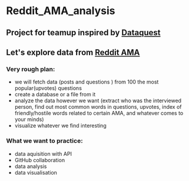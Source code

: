 # Reddit_AMA_analysis

## Project for teamup inspired by [Dataquest](https://www.dataquest.io/)

## Let's explore data from [Reddit AMA](https://www.reddit.com/r/AMA/)

### Very rough plan:
- we will fetch data (posts and questions ) from 100 the most popular(upvotes) questions
- create a database or a file from it
- analyze the data however we want (extract who was the interviewed person, find out most common words in questions, upvotes, index of friendly/hostile words related to certain AMA, and whatever comes to your minds)
- visualize whatever we find interesting


### What we want to practice:
- data aquisition with API
- GitHub collaboration
- data analysis
- data visualisation
